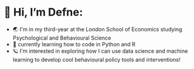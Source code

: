 # 👋 Hi, I’m Defne:
- 🌏 I'm in my third-year at the London School of Economics studying Psychological and Behavioural Science
- 🌱 currently learning how to code in Python and R
- 🪐 I'm interested in exploring how I can use data science and machine learning to develop cool behavioural policy tools and interventions!

<!---
deyavuz/deyavuz is a ✨ special ✨ repository because its `README.md` (this file) appears on your GitHub profile.
You can click the Preview link to take a look at your changes.
--->
